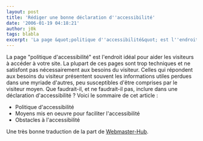 ```yaml
---
layout: post
title: 'Rédiger une bonne déclaration d''accessibilité'
date: '2006-01-19 04:18:21'
author: j0k
tags: blabla
excerpt: 'La page &quot;politique d''accessibilité&quot; est l''endroit idéal pour aider les visiteurs à accéder à votre site. La plupart de ces pages sont trop techniques et ne satisfont pas nécessairement aux besoins du visiteur. Celles qui répondent aux besoins du visiteur présentent souvent les informations utiles perdues dans une myriade d''autres, peu susceptibles d''être comprises      ...'
---
```


La page &quot;politique d'accessibilité&quot; est l'endroit idéal pour aider les visiteurs à accéder à votre site. La plupart de ces pages sont trop techniques et ne satisfont pas nécessairement aux besoins du visiteur. Celles qui répondent aux besoins du visiteur présentent souvent les informations utiles perdues dans une myriade d'autres, peu susceptibles d'être comprises par le visiteur moyen. Que faudrait-il, et ne faudrait-il pas, inclure dans une déclaration d'accessibilité ?
Voici le sommaire de cet article :
*  Politique d'accessibilité
*  Moyens mis en oeuvre pour faciliter l'accessibilité
*  Obstacles à l'accessibilité

Une très bonne traduction de la part de [Webmaster-Hub](http://www.webmaster-hub.com/publication/article155.html).
